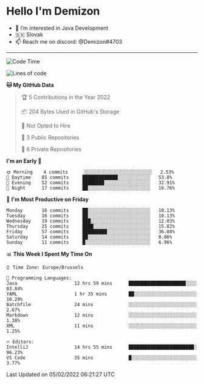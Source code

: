 # Hello I'm Demizon
- 👀 I’m interested in Java Development
- 🇸🇰 Slovak
- 📫 Reach me on discord: @Demizon#4703
<hr>

<!--START_SECTION:waka-->
![Code Time](http://img.shields.io/badge/Code%20Time-204%20hrs%2016%20mins-blue)

![Lines of code](https://img.shields.io/badge/From%20Hello%20World%20I%27ve%20Written-11%20Thousand%20lines%20of%20code-blue)

**🐱 My GitHub Data** 

> 🏆 5 Contributions in the Year 2022
 > 
> 📦 204 Bytes Used in GitHub's Storage 
 > 
> 🚫 Not Opted to Hire
 > 
> 📜 3 Public Repositories 
 > 
> 🔑 6 Private Repositories  
 > 
**I'm an Early 🐤** 

```text
🌞 Morning    4 commits      ░░░░░░░░░░░░░░░░░░░░░░░░░   2.53% 
🌆 Daytime    85 commits     █████████████░░░░░░░░░░░░   53.8% 
🌃 Evening    52 commits     ████████░░░░░░░░░░░░░░░░░   32.91% 
🌙 Night      17 commits     ██░░░░░░░░░░░░░░░░░░░░░░░   10.76%

```
📅 **I'm Most Productive on Friday** 

```text
Monday       16 commits     ██░░░░░░░░░░░░░░░░░░░░░░░   10.13% 
Tuesday      16 commits     ██░░░░░░░░░░░░░░░░░░░░░░░   10.13% 
Wednesday    19 commits     ███░░░░░░░░░░░░░░░░░░░░░░   12.03% 
Thursday     25 commits     ████░░░░░░░░░░░░░░░░░░░░░   15.82% 
Friday       57 commits     █████████░░░░░░░░░░░░░░░░   36.08% 
Saturday     14 commits     ██░░░░░░░░░░░░░░░░░░░░░░░   8.86% 
Sunday       11 commits     █░░░░░░░░░░░░░░░░░░░░░░░░   6.96%

```


📊 **This Week I Spent My Time On** 

```text
⌚︎ Time Zone: Europe/Brussels

💬 Programming Languages: 
Java                     12 hrs 59 mins      █████████████████████░░░░   83.84% 
YAML                     1 hr 35 mins        ██░░░░░░░░░░░░░░░░░░░░░░░   10.29% 
Batchfile                24 mins             ░░░░░░░░░░░░░░░░░░░░░░░░░   2.67% 
Markdown                 12 mins             ░░░░░░░░░░░░░░░░░░░░░░░░░   1.38% 
XML                      11 mins             ░░░░░░░░░░░░░░░░░░░░░░░░░   1.25%

🔥 Editors: 
IntelliJ                 14 hrs 55 mins      ████████████████████████░   96.23% 
VS Code                  35 mins             █░░░░░░░░░░░░░░░░░░░░░░░░   3.77%

```


 Last Updated on 05/02/2022 06:21:27 UTC
<!--END_SECTION:waka-->
